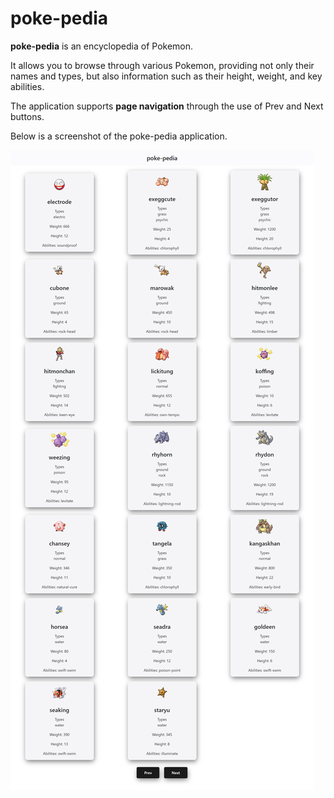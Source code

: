# poke-pedia

**poke-pedia** is an encyclopedia of Pokemon.

It allows you to browse through various Pokemon, providing not only their names and types, but also information such as their height, weight, and key abilities.

The application supports **page navigation** through the use of Prev and Next buttons.

Below is a screenshot of the poke-pedia application.

![Screenshot of poke-pedia](./public/images/poke-pedia.png)
